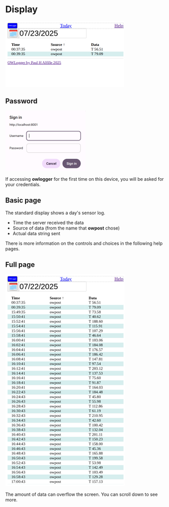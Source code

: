 # Display

![partial](partial.png)

## Password

![signin](signin.png)

If accessing __owlogger__ for the first time on this device, you will be asked for your credentials.

## Basic page

The standard display shows a day's sensor log.

* Time the server received the data
* Source of data (from the name that __owpost__ chose)
* Actual data string sent

There is more information on the controls and choices in the following help pages.

## Full page

![full](full.png)

The amount of data can overflow the screen. You can scroll down to see more.

